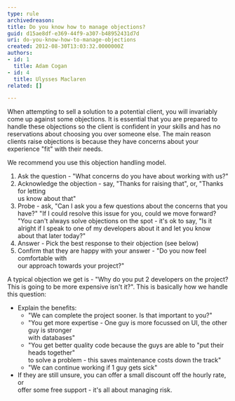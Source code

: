 ```yaml
---
type: rule
archivedreason: 
title: Do you know how to manage objections?
guid: d15ae8df-e369-44f9-a307-b48952431d7d
uri: do-you-know-how-to-manage-objections
created: 2012-08-30T13:03:32.0000000Z
authors:
- id: 1
  title: Adam Cogan
- id: 4
  title: Ulysses Maclaren
related: []

---
```


When attempting to sell a solution to a potential client, you will invariably come                     up against some objections. It is essential that you are prepared to handle these                     objections so the client is confident in your skills and has no reservations about                     choosing you over someone else. The main reason clients raise objections is because                     they have concerns about your experience "fit" with their needs.

<!--endintro-->

We recommend you use this objection handling model.

1. Ask the question - "What concerns do you have about working with us?"
2. Acknowledge the objection - say, "Thanks for raising that", or, "Thanks for letting<br>                        us know about that"
3. Probe - ask, "Can I ask you a few questions about the concerns that you have?"
"If I could resolve this issue for you, could we move forward?
"You can't always solve objections on the spot - it's ok to say, "Is it alright if I speak to one of my developers about it and let you know about that later today?"
4. Answer - Pick the best response to their objection (see below)
5. Confirm that they are happy with your answer - "Do you now feel comfortable with<br>                        our approach towards your project?"


A typical objection we get is - "Why do you                     put 2 developers on the project? This is going to be more expensive isn't it?".                     This is basically how we handle this question:

* Explain the benefits:
    * "We can complete the project sooner. Is that important to you?"
    * "You get more expertise - One guy is more focussed on UI, the other guy is stronger<br>                            with databases"
    * "You get better quality code because the guys are able to "put their heads together"<br>                            to solve a problem - this saves maintenance costs down the track"
    * "We can continue working if 1 guy gets sick"
* If they are still unsure, you can offer a small discount off the hourly rate, or<br>                        offer some free support - it's all about managing risk.

